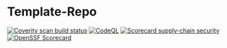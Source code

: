 # Template-Repo

[![Coverity scan build status](https://img.shields.io/coverity/scan/30219.svg)](https://scan.coverity.com/projects/codeplaysoftware-template-repo)
[![CodeQL](https://github.com/codeplaysoftware/Template-Repo/actions/workflows/github-code-scanning/codeql/badge.svg)](https://github.com/codeplaysoftware/Template-Repo/actions/workflows/github-code-scanning/codeql)
[![Scorecard supply-chain security](https://github.com/codeplaysoftware/Template-Repo/actions/workflows/scorecard.yml/badge.svg)](https://github.com/codeplaysoftware/Template-Repo/actions/workflows/scorecard.yml)
[![OpenSSF Scorecard](https://api.scorecard.dev/projects/github.com/codeplaysoftware/Template-Repo/badge)](https://scorecard.dev/viewer/?uri=github.com/codeplaysoftware/Template-Repo)
